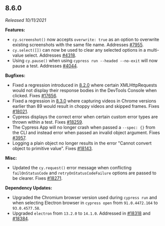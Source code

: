 ## 8.6.0

_Released 10/11/2021_

**Features:**

- `cy.screenshot()` now accepts `overwrite: true` as an option to overwrite
  existing screenshots with the same file name. Addresses
  [#7955](https://github.com/cypress-io/cypress/issues/7955).
- `cy.select([])` can now be used to clear any selected options in a multi-value
  select. Addresses [#4318](https://github.com/cypress-io/cypress/issues/4318).
- Using `cy.pause()` when using `cypress run --headed --no-exit` will now pause
  a test. Addresses [#4044](https://github.com/cypress-io/cypress/issues/4044).

**Bugfixes:**

- Fixed a regression introduced in [8.2.0](#8-2-0) where certain XMLHttpRequests
  would not display their response bodies in the DevTools Console when clicked.
  Fixes [#17656](https://github.com/cypress-io/cypress/issues/17656).
- Fixed a regression in [8.3.0](#8-3-0) where capturing videos in Chrome
  versions earlier than 89 would result in choppy videos and skipped frames.
  Fixes [#18021](https://github.com/cypress-io/cypress/issues/18021).
- Cypress displays the correct error when certain custom error types are thrown
  within a test. Fixes
  [#18259](https://github.com/cypress-io/cypress/issues/18259).
- The Cypress App will no longer crash when passed a `--spec: {}` from the CLI
  and instead error when passed an invalid object argument. Fixes
  [#3957](https://github.com/cypress-io/cypress/issues/3957).
- Logging a plain object no longer results in the error "Cannot convert object 
  to primitive value". Fixes [#18143](https://github.com/cypress-io/cypress/issues/18143).

**Misc:**

- Updated the `cy.request()` error message when conflicting `failOnStatusCode`
  and `retryOnStatusCodeFailure` options are passed to be clearer. Fixes
  [#18271](https://github.com/cypress-io/cypress/issues/18271).

**Dependency Updates:**

- Upgraded the Chromium browser version used during `cypress run` and when
  selecting Electron browser in `cypress open` from `91.0.4472.164` to
  `93.0.4577.58`.
- Upgraded `electron` from `13.2.0` to `14.1.0`. Addressed in
  [#18318](https://github.com/cypress-io/cypress/issues/18318) and
  [#18384](https://github.com/cypress-io/cypress/issues/18384).
